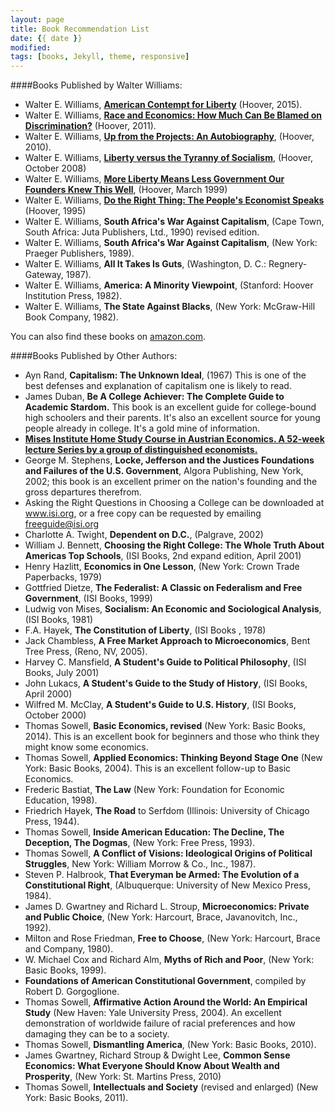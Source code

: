 ```yaml
---
layout: page
title: Book Recommendation List
date: {{ date }}
modified:
tags: [books, Jekyll, theme, responsive]
---
```


####Books Published by Walter Williams:

* Walter E. Williams, [**American Contempt for Liberty**](http://www.hoover.org/research/american-contempt-liberty) (Hoover, 2015).
* Walter E. Williams, [**Race and Economics: How Much Can Be Blamed on Discrimination?**](http://www.hooverpress.org/productdetails.cfm?PC=1522) (Hoover, 2011).
* Walter E. Williams, [**Up from the Projects: An Autobiography**](http://www.hooverpress.org/productdetails.cfm?PC=1435), (Hoover, 2010).
* Walter E. Williams, [**Liberty versus the Tyranny of Socialism**](http://www.hooverpress.org/productdetails.cfm?PC=1334), (Hoover, October 2008)
* Walter E. Williams, [**More Liberty Means Less Government Our Founders Knew This Well**](http://www.hooverpress.org/productdetails.cfm?PC=818), (Hoover, March 1999)
* Walter E. Williams, [**Do the Right Thing: The People's Economist Speaks**](http://www.hooverpress.org/productdetails.cfm?PC=83) (Hoover, 1995)
* Walter E. Williams, **South Africa's War Against Capitalism**, (Cape Town, South Africa: Juta Publishers, Ltd., 1990) revised edition.
* Walter E. Williams, **South Africa's War Against Capitalism**, (New York: Praeger Publishers, 1989).
* Walter E. Williams, **All It Takes Is Guts**, (Washington, D. C.: Regnery-Gateway, 1987).
* Walter E. Williams, **America: A Minority Viewpoint**, (Stanford: Hoover Institution Press, 1982).
* Walter E. Williams, **The State Against Blacks**, (New York: McGraw-Hill Book Company, 1982).

You can also find these books on [amazon.com](http://amazon.com).

####Books Published by Other Authors:

* Ayn Rand, **Capitalism: The Unknown Ideal**, (1967) This is one of the best defenses and explanation of capitalism one is likely to read.
* James Duban, **Be A College Achiever: The Complete Guide to Academic Stardom.** This book is an excellent guide for college-bound high schoolers and their parents. It's also an excellent source for young people already in college. It's a gold mine of information.
* [**Mises Institute Home Study Course in Austrian Economics. A 52-week lecture Series by a group of distinguished economists.**](http://www.mises.org/store/Mises-Institute-Home-Study-Course-in-Austrian-Economics-P211C0.aspx)
* George M. Stephens, **Locke, Jefferson and the Justices Foundations and Failures of the U.S. Government**, Algora Publishing, New York, 2002; this book is an excellent primer on the nation's founding and the gross departures therefrom.
* Asking the Right Questions in Choosing a College can be downloaded at www.isi.org, or a free copy can be requested by emailing freeguide@isi.org
* Charlotte A. Twight, **Dependent on D.C.**, (Palgrave, 2002)
* William J. Bennett, **Choosing the Right College: The Whole Truth About Americas Top Schools**, (ISI Books, 2nd expand edition, April 2001)
* Henry Hazlitt, **Economics in One Lesson**, (New York: Crown Trade Paperbacks, 1979)
* Gottfried Dietze, **The Federalist: A Classic on Federalism and Free Government**, (ISI Books, 1999)
* Ludwig von Mises, **Socialism: An Economic and Sociological Analysis**, (ISI Books, 1981)
* F.A. Hayek, **The Constitution of Liberty**, (ISI Books , 1978)
* Jack Chambless, **A Free Market Approach to Microeconomics**, Bent Tree Press, (Reno, NV, 2005).
* Harvey C. Mansfield, **A Student's Guide to Political Philosophy**, (ISI Books, July 2001)
* John Lukacs, **A Student's Guide to the Study of History**, (ISI Books, April 2000)
* Wilfred M. McClay, **A Student's Guide to U.S. History**, (ISI Books, October 2000)
* Thomas Sowell, **Basic Economics, revised** (New York: Basic Books, 2014). This is an excellent book for beginners and those who think they might know some economics.
* Thomas Sowell, **Applied Economics: Thinking Beyond Stage One** (New York: Basic Books, 2004). This is an excellent follow-up to Basic Economics.
* Frederic Bastiat, **The Law** (New York: Foundation for Economic Education, 1998).
* Friedrich Hayek, **The Road** to Serfdom (Illinois: University of Chicago Press, 1944).
* Thomas Sowell, **Inside American Education: The Decline, The Deception, The Dogmas**, (New York: Free Press, 1993).
* Thomas Sowell, **A Conflict of Visions: Ideological Origins of Political Struggles**, New York: William Morrow & Co., Inc., 1987).
* Steven P. Halbrook, **That Everyman be Armed: The Evolution of a Constitutional Right**, (Albuquerque: University of New Mexico Press, 1984).
* James D. Gwartney and Richard L. Stroup, **Microeconomics: Private and Public Choice**, (New York: Harcourt, Brace, Javanovitch, Inc., 1992).
* Milton and Rose Friedman, **Free to Choose**, (New York: Harcourt, Brace and Company, 1980).
* W. Michael Cox and Richard Alm, **Myths of Rich and Poor**, (New York: Basic Books, 1999).
* **Foundations of American Constitutional Government**, compiled by Robert D. Gorgoglione.
* Thomas Sowell, **Affirmative Action Around the World: An Empirical Study** (New Haven: Yale University Press, 2004). An excellent demonstration of worldwide failure of racial preferences and how damaging they can be to a society.
* Thomas Sowell, **Dismantling America**, (New York: Basic Books, 2010).
* James Gwartney, Richard Stroup & Dwight Lee, **Common Sense Economics: What Everyone Should Know About Wealth and Prosperity**, (New York: St. Martins Press, 2010)
* Thomas Sowell, **Intellectuals and Society** (revised and enlarged) (New York: Basic Books, 2011).
